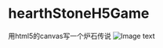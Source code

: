 ﻿# hearthStoneH5Game
用html5的canvas写一个炉石传说
![Image text](https://github.com/q843705423/hearthStoneH5Game/blob/master/img/show2.png)



